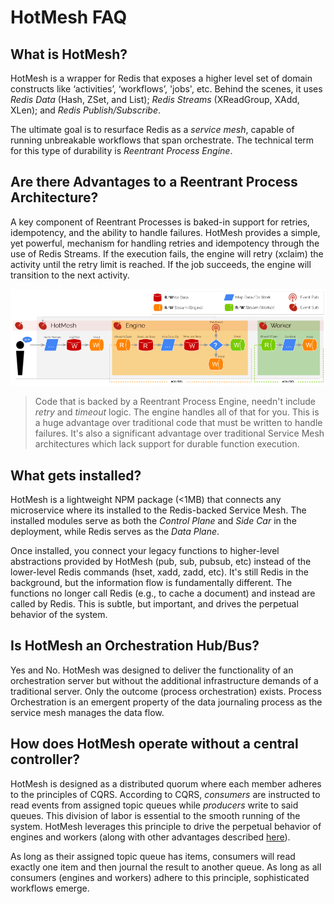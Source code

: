 # HotMesh FAQ

## What is HotMesh?
HotMesh is a wrapper for Redis that exposes a higher level set of domain constructs like ‘activities’, ‘workflows’, 'jobs', etc. Behind the scenes, it uses *Redis Data* (Hash, ZSet, and List); *Redis Streams* (XReadGroup, XAdd, XLen); and *Redis Publish/Subscribe*.

The ultimate goal is to resurface Redis as a *service mesh*, capable of running unbreakable workflows that span orchestrate. The technical term for this type of durability is *Reentrant Process Engine*.

## Are there Advantages to a Reentrant Process Architecture?
A key component of Reentrant Processes is baked-in support for retries, idempotency, and the ability to handle failures. HotMesh provides a simple, yet powerful, mechanism for handling retries and idempotency through the use of Redis Streams. If the execution fails, the engine will retry (xclaim) the activity until the retry limit is reached. If the job succeeds, the engine will transition to the next activity.

<img src="./img/lifecycle/self_perpetuation.png" alt="HotMesh Self-Perpetuation" style="max-width:100%;width:600px;">

>Code that is backed by a Reentrant Process Engine, needn't include *retry* and *timeout* logic. The engine handles all of that for you. This is a huge advantage over traditional code that must be written to handle failures. It's also a significant advantage over traditional Service Mesh architectures which lack support for durable function execution.

## What gets installed?
HotMesh is a lightweight NPM package (<1MB) that connects any microservice where its installed to the Redis-backed Service Mesh. The installed modules serve as both the *Control Plane* and *Side Car* in the deployment, while Redis serves as the *Data Plane*.

Once installed, you connect your legacy functions to higher-level abstractions provided by HotMesh (pub, sub, pubsub, etc) instead of the lower-level Redis commands (hset, xadd, zadd, etc). It's still Redis in the background, but the information flow is fundamentally different. The functions no longer call Redis (e.g., to cache a document) and instead are called by Redis. This is subtle, but important, and drives the perpetual behavior of the system.

## Is HotMesh an Orchestration Hub/Bus?
Yes and No. HotMesh was designed to deliver the functionality of an orchestration server but without the additional infrastructure demands of a traditional server. Only the outcome (process orchestration) exists. Process Orchestration is an emergent property of the data journaling process as the service mesh manages the data flow.

## How does HotMesh operate without a central controller?
HotMesh is designed as a distributed quorum where each member adheres to the principles of CQRS. According to CQRS, *consumers* are instructed to read events from assigned topic queues while *producers* write to said queues. This division of labor is essential to the smooth running of the system. HotMesh leverages this principle to drive the perpetual behavior of engines and workers (along with other advantages described [here](./distributed_orchestration.md)). 

As long as their assigned topic queue has items, consumers will read exactly one item and then journal the result to another queue. As long as all consumers (engines and workers) adhere to this principle, sophisticated workflows emerge.
